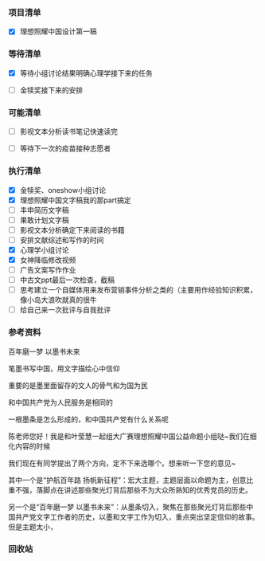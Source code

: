 ### 项目清单

- [x] 理想照耀中国设计第一稿

### 等待清单

- [x] 等待小组讨论结果明确心理学接下来的任务
- [ ] 金犊奖接下来的安排


### 可能清单

- [ ] 影视文本分析读书笔记快速读完
- [ ] 等待下一次的疫苗接种志愿者


### 执行清单

- [x] 金犊奖、oneshow小组讨论
- [x] 理想照耀中国文字稿我的那part搞定
- [ ] 丰申简历文字稿
- [ ] 果敢计划文字稿
- [ ] 影视文本分析确定下来阅读的书籍
- [ ] 安排文献综述和写作的时间
- [x] 心理学小组讨论
- [x] 女神降临修改视频
- [ ] 广告文案写作作业
- [ ] 中古文ppt最后一次检查，截稿
- [ ] 思考建立一个自媒体用来发布营销事件分析之类的（主要用作经验知识积累，像小岛大浪吹就真的很牛
- [ ] 给自己来一次批评与自我批评

### 参考资料

百年磨一梦 以墨书未来

笔墨书写中国，用文字描绘心中信仰

重要的是墨里面留存的文人的骨气和为国为民

和中国共产党为人民服务是相同的

一根墨条是怎么形成的，和中国共产党有什么关系呢



陈老师您好！我是和叶莹慧一起组大广赛理想照耀中国公益命题小组哒~我们在细化内容的时候

我们现在有同学提出了两个方向，定不下来选哪个。想来听一下您的意见~

其中一个是“护航百年路 扬帆新征程”：宏大主题，主题层面以命题为主，创意比重不强，落脚点在讲述那些聚光灯背后那些不为大众所熟知的优秀党员的历史。

另一个是“百年磨一梦 以墨书未来”：从墨条切入，聚焦在那些聚光灯背后那些中国共产党文字工作者的历史，以墨和文字工作为切入，重点突出坚定信仰的故事。但是主题太小，



### 回收站

